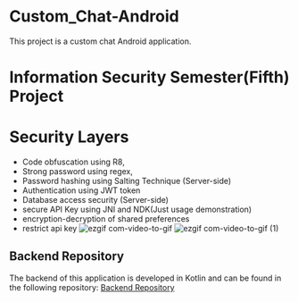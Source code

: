 # Custom_Chat-Android
This project is a custom chat Android application.

# Information Security Semester(Fifth) Project
# Security Layers
* Code obfuscation using R8,
* Strong password using regex, 
* Password hashing using Salting Technique (Server-side)
* Authentication using JWT token
* Database access security (Server-side)
* secure API Key using JNI and NDK(Just usage demonstration)
* encryption-decryption of shared preferences
* restrict api key
![ezgif com-video-to-gif](https://user-images.githubusercontent.com/93570267/235429451-5edd4f07-70aa-4902-bdaf-0eb12b048d31.gif)
![ezgif com-video-to-gif (1)](https://user-images.githubusercontent.com/93570267/235429518-8aefaf7c-aa84-40aa-845d-ceeb72b8dd25.gif)

## Backend Repository
The backend of this application is developed in Kotlin and can be found in the following repository: [Backend Repository](https://github.com/umermaher/revos-chat-ktor_backend)
